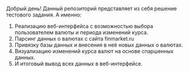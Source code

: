 Добрый день!
Данный репозиторий представляет из себя решение тестового задания. А именно: 
1. Реализацию веб-интерфейса с возможностью выбора пользователем валюты и периода изменений курса.
2. Парсинг данных о валютах с сайта finmarket.ru
3. Привязку базы данных и внесения в неё новых данных о валютах.
4. Визуализацию изменений курса валют на основе спаршенных данных.
5. И итоговый вывод всех данных в веб-интерфейсе. 
